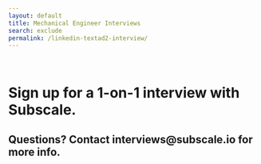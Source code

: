 ```yaml
---
layout: default
title: Mechanical Engineer Interviews
search: exclude
permalink: /linkedin-textad2-interview/
---
```

<div class="row" id="survey">
  
  <div class="col m12">
    <div class="row">
      <div class="col m2">&nbsp;</div>
      <div class="col m8" id="copybox">
        <h1 class="center">Sign up for a 1-on-1 interview with Subscale.</h1>
        <h2 class="center">Questions? Contact interviews@subscale.io for more info.</h2>
      </div>
      <div class="col"></div>
    </div>
    <div class="row">
      <!-- Start of Meetings Embed Script -->
      <div class="meetings-iframe-container" data-src="https://meetings.hubspot.com/stephen236/45-minute-mechanical-engineer-interviews?embed=true"></div><script type="text/javascript" src="https://static.hsappstatic.net/MeetingsEmbed/ex/MeetingsEmbedCode.js"></script>
    </div>
  </div>
</div>
